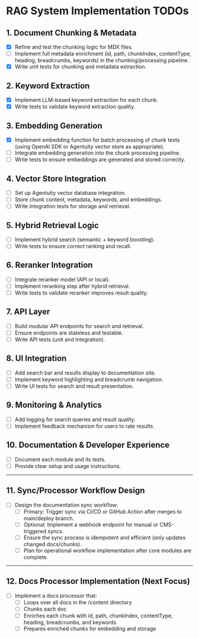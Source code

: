 # RAG System Implementation TODOs

## 1. Document Chunking & Metadata
- [x] Refine and test the chunking logic for MDX files.
- [ ] Implement full metadata enrichment (id, path, chunkIndex, contentType, heading, breadcrumbs, keywords) in the chunking/processing pipeline.
- [x] Write unit tests for chunking and metadata extraction.

## 2. Keyword Extraction
- [x] Implement LLM-based keyword extraction for each chunk.
- [x] Write tests to validate keyword extraction quality.

## 3. Embedding Generation
- [x] Implement embedding function for batch processing of chunk texts (using OpenAI SDK or Agentuity vector store as appropriate).
- [ ] Integrate embedding generation into the chunk processing pipeline.
- [ ] Write tests to ensure embeddings are generated and stored correctly.

## 4. Vector Store Integration
- [ ] Set up Agentuity vector database integration.
- [ ] Store chunk content, metadata, keywords, and embeddings.
- [ ] Write integration tests for storage and retrieval.

## 5. Hybrid Retrieval Logic
- [ ] Implement hybrid search (semantic + keyword boosting).
- [ ] Write tests to ensure correct ranking and recall.

## 6. Reranker Integration
- [ ] Integrate reranker model (API or local).
- [ ] Implement reranking step after hybrid retrieval.
- [ ] Write tests to validate reranker improves result quality.

## 7. API Layer
- [ ] Build modular API endpoints for search and retrieval.
- [ ] Ensure endpoints are stateless and testable.
- [ ] Write API tests (unit and integration).

## 8. UI Integration
- [ ] Add search bar and results display to documentation site.
- [ ] Implement keyword highlighting and breadcrumb navigation.
- [ ] Write UI tests for search and result presentation.

## 9. Monitoring & Analytics
- [ ] Add logging for search queries and result quality.
- [ ] Implement feedback mechanism for users to rate results.

## 10. Documentation & Developer Experience
- [ ] Document each module and its tests.
- [ ] Provide clear setup and usage instructions.

---

## 11. Sync/Processor Workflow Design
- [ ] Design the documentation sync workflow:
    - [ ] Primary: Trigger sync via CI/CD or GitHub Action after merges to main/deploy branch.
    - [ ] Optional: Implement a webhook endpoint for manual or CMS-triggered syncs.
    - [ ] Ensure the sync process is idempotent and efficient (only updates changed docs/chunks).
    - [ ] Plan for operational workflow implementation after core modules are complete.

---

## 12. Docs Processor Implementation (Next Focus)
- [ ] Implement a docs processor that:
    - [ ] Loops over all docs in the /content directory
    - [ ] Chunks each doc
    - [ ] Enriches each chunk with id, path, chunkIndex, contentType, heading, breadcrumbs, and keywords
    - [ ] Prepares enriched chunks for embedding and storage 
